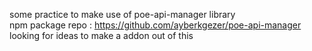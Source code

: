 some practice to make use of poe-api-manager library<br>
npm package repo : https://github.com/ayberkgezer/poe-api-manager<br>
looking for ideas to make a addon out of this

